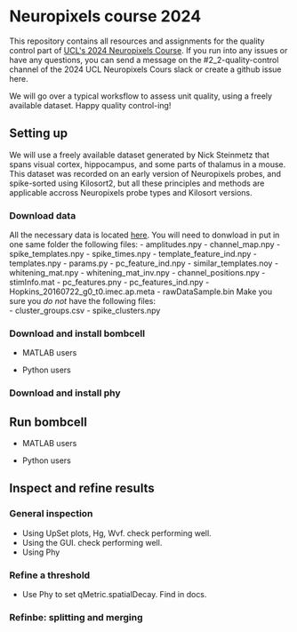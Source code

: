 # Neuropixels course 2024

This repository contains all resources and assignments for the quality control part of [UCL's 2024 Neuropixels Course](https://www.ucl.ac.uk/neuropixels/training/2024-neuropixels-course). If you run into any issues or have any questions, you can send a message on the #2_2-quality-control channel of the 2024 UCL Neuropixels Cours slack or create a github issue here. 

We will go over a typical worksflow to assess unit quality, using a freely available dataset. Happy quality control-ing! 

## Setting up 
We will use a freely available dataset generated by Nick Steinmetz that spans visual cortex, hippocampus, and some parts of thalamus in a mouse. This dataset was recorded on an early version of Neuropixels probes, and spike-sorted using Kilosort2, but all these principles and methods are applicable accross Neuropixels probe types and Kilosort versions. 

### Download data
All the necessary data is located [here](https://rdr.ucl.ac.uk/articles/dataset/Recording_with_a_Neuropixels_probe/25232962/1). You will need to donwload in put in one same folder the following files: 
    - amplitudes.npy
    - channel_map.npy
    - spike_templates.npy
    - spike_times.npy
    - template_feature_ind.npy
    - templates.npy
    - params.py
    - pc_feature_ind.npy
    - similar_templates.noy
    - whitening_mat.npy
    - whitening_mat_inv.npy
    - channel_positions.npy
    - stimInfo.mat
    - pc_features.pny
    - pc_features_ind.npy
    - Hopkins_20160722_g0_t0.imec.ap.meta
    - rawDataSample.bin
Make you sure you *do not* have the following files:     
    - cluster_groups.csv
    - spike_clusters.npy
### Download and install bombcell
- MATLAB users

- Python users 
### Download and install phy

## Run bombcell 
- MATLAB users

- Python users 
## Inspect and refine results 
### General inspection
- Using UpSet plots, Hg, Wvf. check performing well. 
- Using the GUI. check performing well. 
- Using Phy
### Refine a threshold
- Use Phy to set qMetric.spatialDecay. Find in docs.
### Refinbe: splitting and merging 

